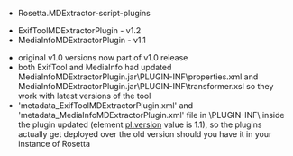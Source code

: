 - Rosetta.MDExtractor-script-plugins
*  ExifToolMDExtractorPlugin - v1.2 
*  MediaInfoMDExtractorPlugin - v1.1
- original v1.0 versions now part of v1.0 release
- both ExifTool and MediaInfo had updated MediaInfoMDExtractorPlugin.jar\PLUGIN-INF\properties.xml and MediaInfoMDExtractorPlugin.jar\PLUGIN-INF\transformer.xsl so they work with latest versions of the tool
- 'metadata_ExifToolMDExtractorPlugin.xml' and 'metadata_MediaInfoMDExtractorPlugin.xml' file in \PLUGIN-INF\ inside the plugin updated (element <pl:version> value is 1.1), so the plugins actually get deployed over the old version should you have it in your instance of Rosetta

